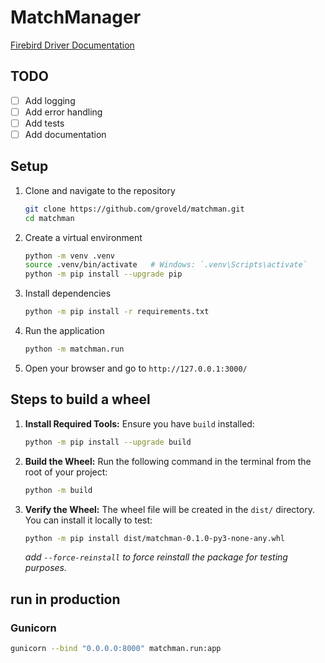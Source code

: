 # MatchManager

[Firebird Driver Documentation](https://firebird-driver.readthedocs.io/en/stable/index.html)

## TODO

- [ ] Add logging
- [ ] Add error handling
- [ ] Add tests
- [ ] Add documentation

## Setup

1. Clone and navigate to the repository

   ```bash
   git clone https://github.com/groveld/matchman.git
   cd matchman
   ```

2. Create a virtual environment

   ```bash
   python -m venv .venv
   source .venv/bin/activate   # Windows: `.venv\Scripts\activate`
   python -m pip install --upgrade pip
   ```

3. Install dependencies

   ```bash
   python -m pip install -r requirements.txt
   ```

4. Run the application

   ```bash
   python -m matchman.run
   ```

5. Open your browser and go to `http://127.0.0.1:3000/`

## Steps to build a wheel

1. **Install Required Tools:** Ensure you have `build` installed:

   ```bash
   python -m pip install --upgrade build
   ```

2. **Build the Wheel:** Run the following command in the terminal from the root of your project:

   ```bash
   python -m build
   ```

3. **Verify the Wheel:** The wheel file will be created in the `dist/` directory. You can install it locally to test:

   ```bash
   python -m pip install dist/matchman-0.1.0-py3-none-any.whl
   ```

   _add `--force-reinstall` to force reinstall the package for testing purposes._

## run in production

### Gunicorn

```bash
gunicorn --bind "0.0.0.0:8000" matchman.run:app
```
